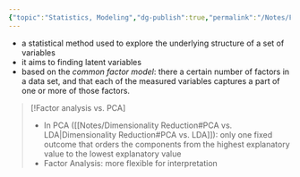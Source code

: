 ```yaml
---
{"topic":"Statistics, Modeling","dg-publish":true,"permalink":"/Notes/Factor Analysis/","dgPassFrontmatter":true,"noteIcon":""}
---
```



- a statistical method used to explore the underlying structure of a set of variables
- it aims to finding latent variables
- based on the _common factor model_: there a certain number of factors in a data set, and that each of the measured variables captures a part of one or more of those factors.

>[!Factor analysis vs. PCA]
> - In PCA ([[Notes/Dimensionality Reduction#PCA vs. LDA\|Dimensionality Reduction#PCA vs. LDA]]): only one fixed outcome that orders the components from the highest explanatory value to the lowest explanatory value
> - Factor Analysis: more flexible for interpretation
